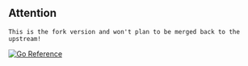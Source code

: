 ## Attention

```
This is the fork version and won't plan to be merged back to the upstream!
```

[![Go Reference](https://pkg.go.dev/badge/github.com/haoxins/nebula-go/v3.svg)](https://pkg.go.dev/github.com/haoxins/nebula-go/v3)
